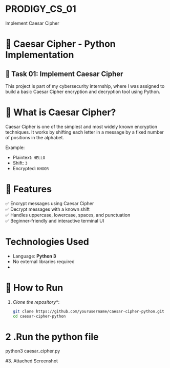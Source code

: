 # PRODIGY_CS_01
Implement Caesar Cipher


# 🔐 Caesar Cipher - Python Implementation

## 📌 Task 01: Implement Caesar Cipher

This project is part of my cybersecurity internship, where I was assigned to build a basic Caesar Cipher encryption and decryption tool using Python.

# 🧠 What is Caesar Cipher?

Caesar Cipher is one of the simplest and most widely known encryption techniques. It works by shifting each letter in a message by a fixed number of positions in the alphabet.

Example:  
- Plaintext: `HELLO`  
- Shift: `3`  
- Encrypted: `KHOOR`


# 🚀 Features

✅ Encrypt messages using Caesar Cipher  
✅ Decrypt messages with a known shift  
✅ Handles uppercase, lowercase, spaces, and punctuation  
✅ Beginner-friendly and interactive terminal UI

# Technologies Used

- Language: **Python 3**
- No external libraries required
- 
# 📄 How to Run

1. *Clone the repository**:
   ```bash
   git clone https://github.com/yourusername/caesar-cipher-python.git
   cd caesar-cipher-python
# 2 .Run the python file
   python3 caesar_cipher.py

#3. Attached  Screenshot
